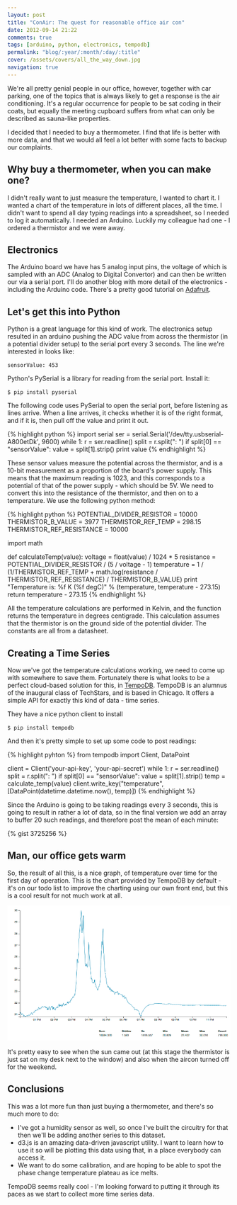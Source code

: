 ```yaml
---
layout: post
title: "ConAir: The quest for reasonable office air con"
date: 2012-09-14 21:22
comments: true
tags: [arduino, python, electronics, tempodb] 
permalink: "blog/:year/:month/:day/:title"
cover: /assets/covers/all_the_way_down.jpg
navigation: true
---
```


We're all pretty genial people in our office, however, together with car parking,
one of the topics that is always likely to get a response is the air conditioning.
It's a regular occurrence for people to be sat coding in their coats, but equally
the meeting cupboard suffers from what can only be described as sauna-like properties.

I decided that I needed to buy a thermometer. I find that life is better with more
data, and that we would all feel a lot better with some facts to backup our complaints.

## Why buy a thermometer, when you can make one?

I didn't really want to just measure the temperature, I wanted to chart it. I wanted a
chart of the temperature in lots of different places, all the time. I didn't want to
spend all day typing readings into a spreadsheet, so I needed to log it automatically.
I needed an Arduino. Luckily my colleague had one - I ordered a thermistor and we were
away.

<!--more-->

## Electronics
The Arduino board we have has 5 analog input pins, the voltage of which is sampled
with an ADC (Analog to Digital Convertor) and can then be written our via a serial port.
I'll do another blog with more detail of the electronics - including the Arduino code.
There's a pretty good tutorial on [Adafruit](http://learn.adafruit.com/thermistor/overview).

## Let's get this into Python
Python is a great language for this kind of work. The electronics setup resulted in an
arduino pushing the ADC value from across the thermistor (in a potential divider setup)
to the serial port every 3 seconds. The line we're interested in looks like:

    sensorValue: 453

Python's PySerial is a library for reading from the serial port. Install it:

    $ pip install pyserial

The following code uses PySerial to open the serial port, before listening as lines
arrive. When a line arrives, it checks whether it is of the right format, and if
it is, then pull off the value and print it out.

{% highlight python %}
import serial
ser = serial.Serial('/dev/tty.usbserial-A800etDk', 9600)
while 1:
    r = ser.readline()
    split = r.split(": ")
    if split[0] == "sensorValue":
        value = split[1].strip()
        print value
{% endhighlight %}

These sensor values measure the potential across the thermistor, and is a 10-bit
measurement as a proportion of the board's power supply. This means that the maximum
reading is 1023, and this corresponds to a potential of that of the power supply - which
should be 5V. We need to convert this into the resistance of the thermistor, and then on
to a temperature. We use the following python method:

{% highlight python %}
POTENTIAL_DIVIDER_RESISTOR = 10000
THERMISTOR_B_VALUE = 3977
THERMISTOR_REF_TEMP = 298.15
THERMISTOR_REF_RESISTANCE = 10000

import math

def calculateTemp(value):
    voltage = float(value) / 1024 * 5
    resistance = POTENTIAL_DIVIDER_RESISTOR / (5 / voltage - 1)
    temperature = 1 / (1/THERMISTOR_REF_TEMP + math.log(resistance / THERMISTOR_REF_RESISTANCE) / THERMISTOR_B_VALUE)
    print "Temperature is: %f K (%f degC)" % (temperature, temperature - 273.15)
    return temperature - 273.15
{% endhighlight %}

All the temperature calculations are performed in Kelvin, and the function returns
the temperature in degrees centigrade. This calculation assumes that the thermistor
is on the ground side of the potential divider. The constants are all from a datasheet.


## Creating a Time Series

Now we've got the temperature calculations working, we need to come up with somewhere
to save them. Fortunately there is what looks to be a perfect cloud-based solution
for this, in [TempoDB](http://tempo-db.com/). TempoDB is an alumnus of the inaugural
class of TechStars, and is based in Chicago. It offers a simple API for exactly this
kind of data - time series.

They have a nice python client to install

    $ pip install tempodb

And then it's pretty simple to set up some code to post readings:

{% highlight pyhton %}
from tempodb import Client, DataPoint

client = Client('your-api-key', 'your-api-secret')
while 1:
    r = ser.readline()
    split = r.split(": ")
    if split[0]  == "sensorValue":
        value = split[1].strip()
        temp = calculate_temp(value)
        client.write_key("temperature", [DataPoint(datetime.datetime.now(), temp)])
{% endhighlight %}

Since the Arduino is going to be taking readings every 3 seconds, this is going to
result in rather a lot of data, so in the final version we add an array to buffer
20 such readings, and therefore post the mean of each minute:

{% gist 3725256 %}

## Man, our office gets warm

So, the result of all this, is a nice graph, of temperature over time for the
first day of operation. This is the chart provided by TempoDB by default - it's on
our todo list to improve the charting using our own front end, but this is a cool
result for not much work at all.

![Office Temperature](/images/2012-09-14-office-temp.png)

It's pretty easy to see when the sun came out (at this stage the thermistor is
just sat on my desk next to the window) and also when the aircon turned off
for the weekend.

## Conclusions

This was a lot more fun than just buying a thermometer, and there's so much more to
do:
* I've got a humidity sensor as well, so once I've built the circuitry for that
then we'll be adding another series to this dataset.
* d3.js is an amazing data-driven javascript utility. I want to learn how to use it
so will be plotting this data using that, in a place everybody can access it.
* We want to do some calibration, and are hoping to be able to spot the phase change
temperature plateau as ice melts.

TempoDB seems really cool - I'm looking forward to putting it through its paces
as we start to collect more time series data.

